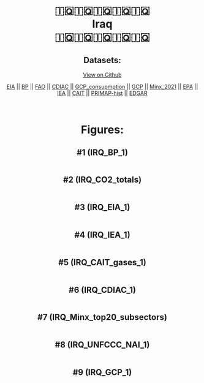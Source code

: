 
<center>
<h1 align="center">
🇮🇶🇮🇶🇮🇶🇮🇶🇮🇶
<br>
Iraq
<br>
🇮🇶🇮🇶🇮🇶🇮🇶🇮🇶
</h1>
<h2>Datasets:</h2>
<p><a href="https://github.com/dquintani/GreenhouseData/tree/master/country_data/IRQ_Iraq/data">View on Github</a>
<br></p><p><a href="data/IRQ_EIA.csv">EIA</a> || <a href="data/IRQ_BP.csv">BP</a> || <a href="data/IRQ_FAO.csv">FAO</a> || <a href="data/IRQ_CDIAC.csv">CDIAC</a> || <a href="data/IRQ_GCP_consupmption.csv">GCP_consupmption</a> || <a href="data/IRQ_GCP.csv">GCP</a> || <a href="data/IRQ_Minx_2021.csv">Minx_2021</a> || <a href="data/IRQ_EPA.csv">EPA</a> || <a href="data/IRQ_IEA.csv">IEA</a> || <a href="data/IRQ_CAIT.csv">CAIT</a> || <a href="data/IRQ_PRIMAP-hist.csv">PRIMAP-hist</a> || <a href="data/IRQ_EDGAR.csv">EDGAR</a></p><p><br></p>
<h1>Figures:</h1><h2>#1 (IRQ_BP_1)</h2>
<p><img alt="" src="figures/IRQ_BP_1.png" /></p><h2>#2 (IRQ_CO2_totals)</h2>
<p><img alt="" src="figures/IRQ_CO2_totals.png" /></p><h2>#3 (IRQ_EIA_1)</h2>
<p><img alt="" src="figures/IRQ_EIA_1.png" /></p><h2>#4 (IRQ_IEA_1)</h2>
<p><img alt="" src="figures/IRQ_IEA_1.png" /></p><h2>#5 (IRQ_CAIT_gases_1)</h2>
<p><img alt="" src="figures/IRQ_CAIT_gases_1.png" /></p><h2>#6 (IRQ_CDIAC_1)</h2>
<p><img alt="" src="figures/IRQ_CDIAC_1.png" /></p><h2>#7 (IRQ_Minx_top20_subsectors)</h2>
<p><img alt="" src="figures/IRQ_Minx_top20_subsectors.png" /></p><h2>#8 (IRQ_UNFCCC_NAI_1)</h2>
<p><img alt="" src="figures/IRQ_UNFCCC_NAI_1.png" /></p><h2>#9 (IRQ_GCP_1)</h2>
<p><img alt="" src="figures/IRQ_GCP_1.png" /></p>